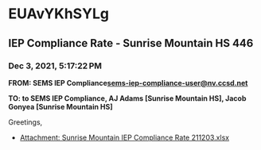 # EUAvYKhSYLg
## IEP Compliance Rate - Sunrise Mountain HS 446
### Dec 3, 2021, 5:17:22 PM
**FROM: SEMS IEP Compliance<sems-iep-compliance-user@nv.ccsd.net>**

**TO: to SEMS IEP Compliance, AJ Adams [Sunrise Mountain HS], Jacob Gonyea [Sunrise Mountain HS]**


Greetings,  





* [Attachment: Sunrise Mountain IEP Compliance Rate 211203.xlsx](EUAvYKhSYLg-attachment-1.xlsx)
